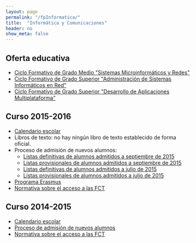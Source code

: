 ```yaml
---
layout: page
permalink: "/fpInformatica/"
title:  "Informática y Comunicaciones"
header: no
show_meta: false
---
```



## Oferta educativa

* [Ciclo Formativo de Grado Medio "Sistemas Microinformáticos y Redes"](http://www.educa.jcyl.es/dpleon/en/area-programas-educativos-p/formacion-profesional/formacion-profesional-provincia-leon/presentacion-formacion-profesional-provincia-leon/ciclos-formativos/grado-medio/tecnico-sistemas-microinformaticos-redes)
* [Ciclo Formativo de Grado Superior "Administración de Sistemas Informáticos en Red"](http://www.educa.jcyl.es/dpleon/en/area-programas-educativos-p/formacion-profesional/formacion-profesional-provincia-leon/presentacion-formacion-profesional-provincia-leon/ciclos-formativos/grado-superior/tecnico-superior-administracion-sistemas-informaticos-red)
* [Ciclo Formativo de Grado Superior "Desarrollo de Aplicaciones Multiplataforma"](http://www.educa.jcyl.es/dpleon/en/area-programas-educativos-p/formacion-profesional/formacion-profesional-provincia-leon/presentacion-formacion-profesional-provincia-leon/ciclos-formativos/grado-superior/tecnico-superior-desarrollo-aplicaciones-multiplataforma)


## Curso 2015-2016

* [Calendario escolar](http://www.educa.jcyl.es/es/informacion/calendario-escolar-2015-2016)
* Libros de texto: no hay ningún libro de texto establecido de forma oficial.
* Proceso de admisión de nuevos alumnos:
  * [Listas definitivas de alumnos admitidos a septiembre de 2015](https://docs.google.com/spreadsheets/d/1ba-rapV5t2tLRvqL5tHyjNk6Ails1agiqfHCUroX1ag/pubhtml)
  * [Listas provisionales de alumnos admitidos a septiembre de 2015](https://docs.google.com/spreadsheets/d/1TVfBpzArrA92w-BS5m0h1qZHxEzxc9cC5Y7HYt9vdmE/pubhtml)
  * [Listas definitivas de alumnos admitidos a julio de 2015](https://drive.google.com/uc?export=download&id=0B4jaZeMGL7HsX2V4czVwbFpXMjg)
  * [Listas provisionales de alumnos admitidos a julio de 2015](https://drive.google.com/uc?export=download&id=0B4jaZeMGL7HsNnpVQ0VTVWE4VTQ)
* [Programa Erasmus](/erasmus/)
* [Normativa sobre el acceso a las FCT](/normativaAccesoFCT/)


## Curso 2014-2015

* [Calendario escolar](http://www.educa.jcyl.es/es/informacion/calendario-escolar-2014-2015)
* [Proceso de admisión de nuevos alumnos](https://6270dac08034eb261a315b389159e8ad45c7b93d.googledrive.com/host/0BwMgXZ83HVDlSW9UM0RERl9xYzg/)
* [Normativa sobre el acceso a las FCT](/normativaAccesoFCT/)
